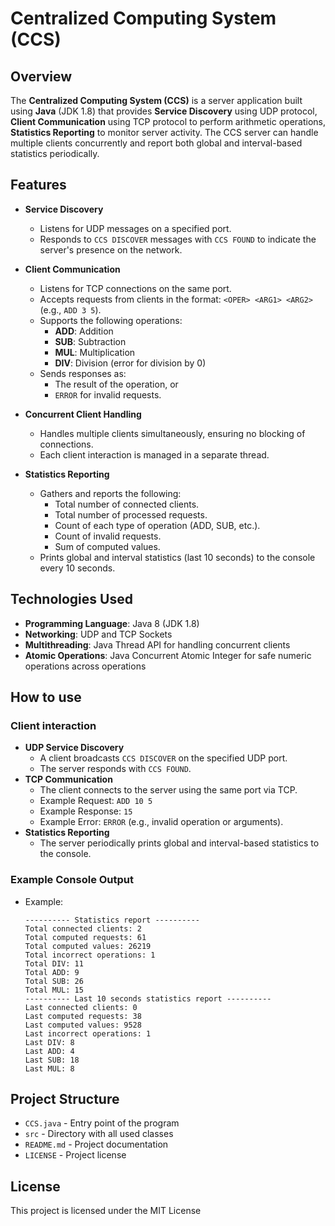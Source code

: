 # Centralized Computing System (CCS)

## Overview
The **Centralized Computing System (CCS)** is a server application built using **Java** (JDK 1.8) that provides **Service Discovery** using UDP protocol, **Client Communication** using TCP protocol to perform arithmetic operations, **Statistics Reporting** to monitor server activity.
The CCS server can handle multiple clients concurrently and report both global and interval-based statistics periodically.

## Features
- **Service Discovery**
  - Listens for UDP messages on a specified port.
  - Responds to `CCS DISCOVER` messages with `CCS FOUND` to indicate the server's presence on the network.

- **Client Communication**
  - Listens for TCP connections on the same port.
  - Accepts requests from clients in the format: `<OPER> <ARG1> <ARG2>` (e.g., `ADD 3 5`).
  - Supports the following operations:
      - **ADD**: Addition
      - **SUB**: Subtraction
      - **MUL**: Multiplication
      - **DIV**: Division (error for division by 0)
  - Sends responses as:
      - The result of the operation, or
      - `ERROR` for invalid requests.

- **Concurrent Client Handling**
  - Handles multiple clients simultaneously, ensuring no blocking of connections.
  - Each client interaction is managed in a separate thread.

- **Statistics Reporting**
  - Gathers and reports the following:
      - Total number of connected clients.
      - Total number of processed requests.
      - Count of each type of operation (ADD, SUB, etc.).
      - Count of invalid requests.
      - Sum of computed values.
  - Prints global and interval statistics (last 10 seconds) to the console every 10 seconds.


## Technologies Used
- **Programming Language**: Java 8 (JDK 1.8)
- **Networking**: UDP and TCP Sockets
- **Multithreading**: Java Thread API for handling concurrent clients
- **Atomic Operations**: Java Concurrent Atomic Integer for safe numeric operations across operations

## How to use
### Client interaction
- **UDP Service Discovery**
  - A client broadcasts `CCS DISCOVER` on the specified UDP port.
  - The server responds with `CCS FOUND`.
- **TCP Communication**
  - The client connects to the server using the same port via TCP.
  -  Example Request: `ADD 10 5`
  -  Example Response: `15`
  -  Example Error: `ERROR` (e.g., invalid operation or arguments).
- **Statistics Reporting**
  - The server periodically prints global and interval-based statistics to the console.
### Example Console Output
- Example:
  ```
  ---------- Statistics report ----------
  Total connected clients: 2
  Total computed requests: 61
  Total computed values: 26219
  Total incorrect operations: 1
  Total DIV: 11
  Total ADD: 9
  Total SUB: 26
  Total MUL: 15
  ---------- Last 10 seconds statistics report ----------
  Last connected clients: 0
  Last computed requests: 38
  Last computed values: 9528
  Last incorrect operations: 1
  Last DIV: 8
  Last ADD: 4
  Last SUB: 18
  Last MUL: 8
  ```
  
## Project Structure
- `CCS.java` - Entry point of the program
- `src` - Directory with all used classes
- `README.md` - Project documentation
- `LICENSE` - Project license

## License
This project is licensed under the MIT License
